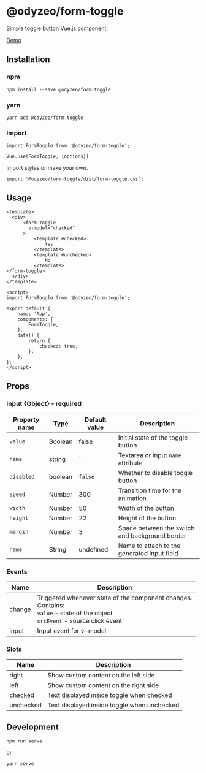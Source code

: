 # @odyzeo/form-toggle

Simple toggle button Vue.js component.

<a href="https://form-toggle-aid071pba.now.sh" target="_blank">Demo</a>

## Installation

### npm

```
npm install --save @odyzeo/form-toggle
```

### yarn

```
yarn add @odyzeo/form-toggle
```

### Import

```
import FormToggle from '@odyzeo/form-toggle';

Vue.use(FormToggle, {options})
```

Import styles or make your own.

```
import '@odyzeo/form-toggle/dist/form-toggle.css';
```

## Usage

```vue
<template>
  <div>
      <form-toggle
        v-model="checked"
      >
          <template #checked>
              Yes
          </template>
          <template #unchecked>
              No
          </template>
</form-toggle>
  </div>
</template>
```

```vue
<script>
import FormToggle from '@odyzeo/form-toggle';

export default {
    name: 'App',
    components: {
        FormToggle,
    },
    data() {
        return {
            checked: true,
        };
    },
};
</script>
```

## Props

### input {Object} -  required
| Property name     | Type              | Default value | Description |
| ----------------- | ----------------- | ------------- | ----------- |
| `value`           | Boolean           | false         | Initial state of the toggle button |
| `name`            | string            | ``            | Textarea or input `name` attribute |
| `disabled`        | boolean           | `false`       | Whether to disable toggle button |
| `speed`           | Number            | 300           | Transition time for the animation |
| `width`           | Number            | 50            | Width of the button |
| `height`          | Number            | 22            | Height of the button |
| `margin`          | Number            | 3             | Space between the switch and background border |
| `name`            | String            | undefined     | Name to attach to the generated input field |

### Events

| Name   | Description              |
| ---    | ---                      |
| change | Triggered whenever state of the component changes. <br>Contains: <br>`value` - state of the object <br>`srcEvent` - source click event |
| input  | Input event for v-model |

### Slots
| Name       | Description                                 |
| ---        | ---                                         |
| right      | Show custom content on the left side        |
| left       | Show custom content on the right side       |
| checked    | Text displayed inside toggle when checked   |
| unchecked  | Text displayed inside toggle when unchecked |

## Development

```
npm run serve
```

or

```bash
yarn serve
```
